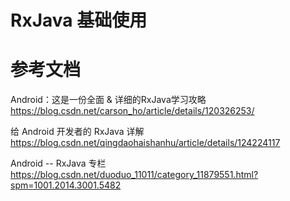 # RxJava 基础使用

# 参考文档
Android：这是一份全面 & 详细的RxJava学习攻略
https://blog.csdn.net/carson_ho/article/details/120326253/

给 Android 开发者的 RxJava 详解
https://blog.csdn.net/qingdaohaishanhu/article/details/124224117

Android -- RxJava 专栏
https://blog.csdn.net/duoduo_11011/category_11879551.html?spm=1001.2014.3001.5482